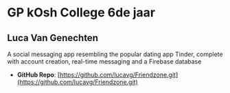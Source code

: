 # GP kOsh College 6de jaar

## Luca Van Genechten

A social messaging app resembling the popular dating app Tinder, complete with account creation, real-time messaging and a Firebase database

- **GitHub Repo**: [https://github.com/lucavg/Friendzone.git](https://github.com/lucavg/Friendzone.git)
